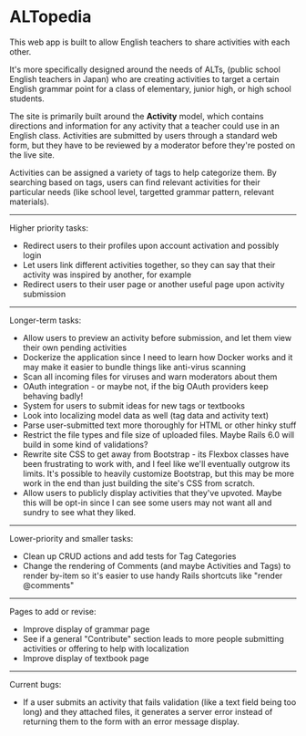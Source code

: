 # ALTopedia


This web app is built to allow English teachers to share activities with each other.

It's more specifically designed around the needs of ALTs, (public school English teachers in Japan) who are creating activities to target a certain English grammar point for a class of elementary, junior high, or high school students.

The site is primarily built around the **Activity** model, which contains directions and information for any activity that a teacher could use in an English class. Activities are submitted by users through a standard web form, but they have to be reviewed by a moderator before they're posted on the live site.

Activities can be assigned a variety of tags to help categorize them. By searching based on tags, users can find relevant activities for their particular needs (like school level, targetted grammar pattern, relevant materials).

---

Higher priority tasks:

- Redirect users to their profiles upon account activation and possibly login
- Let users link different activities together, so they can say that their activity was inspired by another, for example
- Redirect users to their user page or another useful page upon activity submission

---

Longer-term tasks:

- Allow users to preview an activity before submission, and let them view their own pending activities
- Dockerize the application since I need to learn how Docker works and it may make it easier to bundle things like anti-virus scanning
- Scan all incoming files for viruses and warn moderators about them
- OAuth integration - or maybe not, if the big OAuth providers keep behaving badly!
- System for users to submit ideas for new tags or textbooks
- Look into localizing model data as well (tag data and activity text)
- Parse user-submitted text more thoroughly for HTML or other hinky stuff
- Restrict the file types and file size of uploaded files. Maybe Rails 6.0 will build in some kind of validations?
- Rewrite site CSS to get away from Bootstrap - its Flexbox classes have been frustrating to work with, and I feel like we'll eventually outgrow its limits. It's possible to heavily customize Bootstrap, but this may be more work in the end than just building the site's CSS from scratch.
- Allow users to publicly display activities that they've upvoted. Maybe this will be opt-in since I can see some users may not want all and sundry to see what they liked.

---

Lower-priority and smaller tasks:

- Clean up CRUD actions and add tests for Tag Categories
- Change the rendering of Comments (and maybe Activities and Tags) to render by-item so it's easier to use handy Rails shortcuts like "render @comments"

---

Pages to add or revise:

- Improve display of grammar page
- See if a general "Contribute" section leads to more people submitting activities or offering to help with localization
- Improve display of textbook page

---

Current bugs:
 
- If a user submits an activity that fails validation (like a text field being too long) and they attached files, it generates a server error instead of returning them to the form with an error message display.
